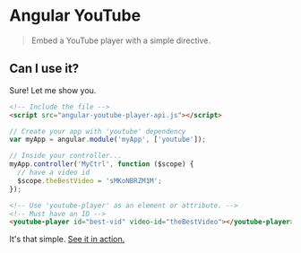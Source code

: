 # Angular YouTube

> Embed a YouTube player with a simple directive.

## Can I use it?

Sure! Let me show you.

```html
<!-- Include the file -->
<script src="angular-youtube-player-api.js"></script>
```

```javascript
// Create your app with 'youtube' dependency
var myApp = angular.module('myApp', ['youtube']);
```

```javascript
// Inside your controller...
myApp.controller('MyCtrl', function ($scope) {
  // have a video id
  $scope.theBestVideo = 'sMKoNBRZM1M';
});
```

```html
<!-- Use 'youtube-player' as an element or attribute. -->
<!-- Must have an ID -->
<youtube-player id="best-vid" video-id="theBestVideo"></youtube-player>
```

It's that simple. [See it in action.](http://brandly.github.io/angular-youtube/)

